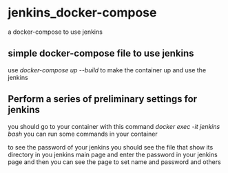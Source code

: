 # jenkins_docker-compose
a docker-compose to use jenkins
## simple docker-compose file to use jenkins
use *docker-compose up --build* to make the container up and use the jenkins

## Perform a series of preliminary settings for jenkins

you should go to your container with this command *docker exec -it jenkins bash* you can run some commands in your container 

to see the password of your jenkins you should see the file that show its directory in you jenkins main page and enter the password in your jenkins page and then you can see the page to set name and password and others
